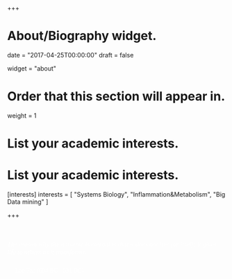 +++
# About/Biography widget.

date = "2017-04-25T00:00:00"
draft = false

widget = "about"


# Order that this section will appear in.
weight = 1
# List your academic interests.


# List your academic interests.


[interests]
  interests = [
"Systems Biology",
    "Inflammation&Metabolism",
    "Big Data mining"
  ]
 

+++
<html>

<style>

p.error {color: white; font-size:100%;font-style: italic; font-family: verdana; padding-top: 120px;} 
p.error1 {color: white; font-size:110%;font-style: italic; font-family: verdana; padding-top: 35px;} 
p.error2 {color: white; font-size:100%;font-family: verdana;padding: 10px;} 
</style>

<body>
<p class="error1"> The reason why the universe is eternal is that it does not live for itself; it gives life to others as it transforms.  </p>
<p class="error2"> - Lao Tzu (604 BC - 531 BC) </p> 
<p class="error"> </p> 
</body>
</html>

